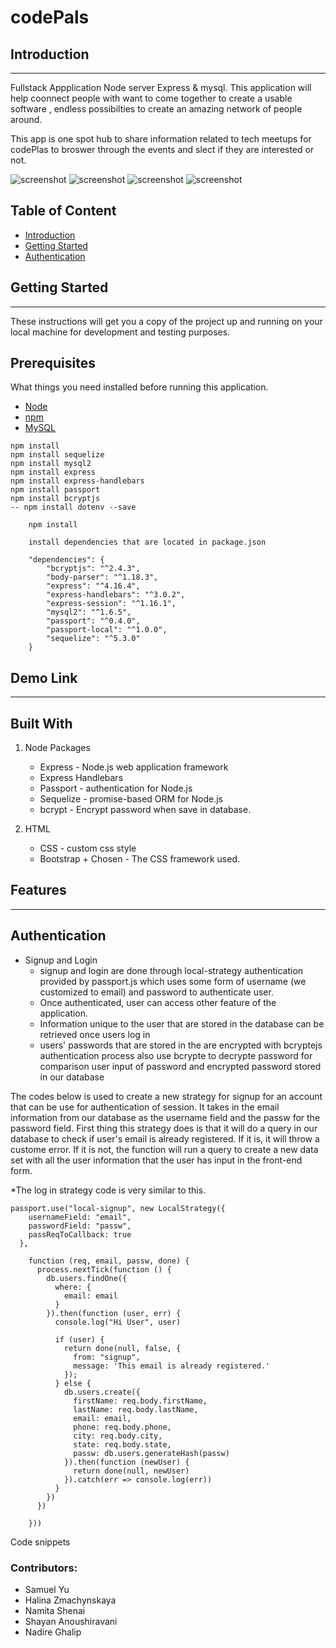 # codePals
## <a name="introduction"> Introduction </a>
<hr />
Fullstack Appplication Node server Express &amp; mysql. 
This application will help coonnect people with want to come together to create a usable software , endless possibilties to create an amazing network of people around. 

This app is one spot hub to share information related to tech meetups for codePlas to broswer through the events and slect if they are interested or not. 

<!-- ![screenshot](public/assets/img/image1.png "Screen 1") -->
![screenshot](public/assets/img/image2.png "Screen 2")
![screenshot](public/assets/img/image3.png "Screen 3")
![screenshot](public/assets/img/image4.png "Screen 4")
![screenshot](public/assets/img/image5.png "Screen 5")


## Table of Content
+ [Introduction](#introduction)
+ [Getting Started](#gettingstarted)
+ [Authentication](#authentication)

## <a name="gettingstarted"> Getting Started </a>
<hr/>
These instructions will get you a copy of the project up and running on your local machine for development and testing purposes.

## Prerequisites

What things you need installed before running this application.

+ [Node](https://nodejs.org/en/download/)
+ [npm](https://docs.npmjs.com/cli/install)
+ [MySQL](https://dev.mysql.com/downloads/windows/installer/8.0.html)

<!-- I feel like the snippet below is not needed- Samuel -->

    npm install 
    npm install sequelize 
    npm install mysql2
    npm install express 
    npm install express-handlebars 
    npm install passport
    npm install bcryptjs
    -- npm install dotenv --save

```
    npm install 

    install dependencies that are located in package.json

    "dependencies": {
        "bcryptjs": "^2.4.3",
        "body-parser": "^1.18.3",
        "express": "^4.16.4",
        "express-handlebars": "^3.0.2",
        "express-session": "^1.16.1",
        "mysql2": "^1.6.5",
        "passport": "^0.4.0",
        "passport-local": "^1.0.0",
        "sequelize": "^5.3.0"
    }
```


## Demo Link 
<hr /> 

## Built With 
1. Node Packages 
    * Express - Node.js web application framework
     * Express Handlebars 
     * Passport - authentication for Node.js
     * Sequelize - promise-based ORM for Node.js
     * bcrypt - Encrypt password when save in database.
    
 2. HTML
    * CSS - custom css style 
    * Bootstrap + Chosen   - The CSS framework used.



## Features 
<hr/> 

## <a name="authentication"> Authentication </a>
+ Signup and Login 
    + signup and login are done through local-strategy authentication provided by passport.js which uses some form of username (we customized to email) and password to authenticate user.
    + Once authenticated, user can access other feature of the application.
    + Information unique to the user that are stored in the database can be retrieved once users log in  
    + users' passwords that are stored in the are encrypted with bcryptejs authentication process also use bcrypte to decrypte password for comparison user input of password and encrypted password stored in our database

The codes below is used to create a new strategy for signup for an account that can be use for authentication of session. It takes in the email information from our database as the username field and the passw for the password field. First thing this strategy does is that it will do a query in our database to check if user's email is already registered. If it is, it will throw a custome error. If it is not, the function will run a query to create a new data set with all the user information that the user has input in the front-end form. 

*The log in strategy code is very similar to this.

```
passport.use("local-signup", new LocalStrategy({
    usernameField: "email",
    passwordField: "passw",
    passReqToCallback: true 
  },

    function (req, email, passw, done) {
      process.nextTick(function () {
        db.users.findOne({
          where: {
            email: email
          }
        }).then(function (user, err) {
          console.log("Hi User", user)
          
          if (user) {
            return done(null, false, { 
              from: "signup",
              message: 'This email is already registered.' 
            });
          } else {
            db.users.create({
              firstName: req.body.firstName,
              lastName: req.body.lastName,
              email: email,
              phone: req.body.phone,
              city: req.body.city,
              state: req.body.state,
              passw: db.users.generateHash(passw)
            }).then(function (newUser) {
              return done(null, newUser)
            }).catch(err => console.log(err))
          }
        })
      })

    }))
```

Code snippets 


### Contributors: 
* Samuel Yu
* Halina Zmachynskaya
* Namita Shenai 
* Shayan Anoushiravani
* Nadire Ghalip